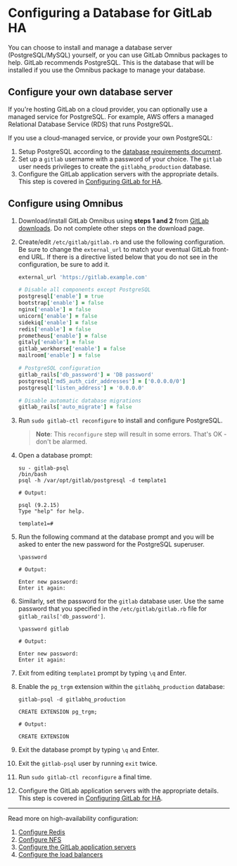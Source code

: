 # Configuring a Database for GitLab HA

You can choose to install and manage a database server (PostgreSQL/MySQL)
yourself, or you can use GitLab Omnibus packages to help. GitLab recommends
PostgreSQL. This is the database that will be installed if you use the
Omnibus package to manage your database.

## Configure your own database server

If you're hosting GitLab on a cloud provider, you can optionally use a
managed service for PostgreSQL. For example, AWS offers a managed Relational
Database Service (RDS) that runs PostgreSQL.

If you use a cloud-managed service, or provide your own PostgreSQL:

1. Setup PostgreSQL according to the
   [database requirements document](../../install/requirements.md#database).
1. Set up a `gitlab` username with a password of your choice. The `gitlab` user
   needs privileges to create the `gitlabhq_production` database.
1. Configure the GitLab application servers with the appropriate details.
   This step is covered in [Configuring GitLab for HA](gitlab.md).

## Configure using Omnibus

1. Download/install GitLab Omnibus using **steps 1 and 2** from
   [GitLab downloads](https://about.gitlab.com/downloads). Do not complete other
   steps on the download page.
1. Create/edit `/etc/gitlab/gitlab.rb` and use the following configuration.
   Be sure to change the `external_url` to match your eventual GitLab front-end
   URL. If there is a directive listed below that you do not see in the configuration, be sure to add it.

    ```ruby
    external_url 'https://gitlab.example.com'

    # Disable all components except PostgreSQL
    postgresql['enable'] = true
    bootstrap['enable'] = false
    nginx['enable'] = false
    unicorn['enable'] = false
    sidekiq['enable'] = false
    redis['enable'] = false
    prometheus['enable'] = false
    gitaly['enable'] = false
    gitlab_workhorse['enable'] = false
    mailroom['enable'] = false

    # PostgreSQL configuration
    gitlab_rails['db_password'] = 'DB password'
    postgresql['md5_auth_cidr_addresses'] = ['0.0.0.0/0']
    postgresql['listen_address'] = '0.0.0.0'

    # Disable automatic database migrations
    gitlab_rails['auto_migrate'] = false
    ```

1. Run `sudo gitlab-ctl reconfigure` to install and configure PostgreSQL.

    > **Note**: This `reconfigure` step will result in some errors.
      That's OK - don't be alarmed.

1. Open a database prompt:

    ```
    su - gitlab-psql
    /bin/bash
    psql -h /var/opt/gitlab/postgresql -d template1

    # Output:

    psql (9.2.15)
    Type "help" for help.

    template1=#
    ```

1. Run the following command at the database prompt and you will be asked to
   enter the new password for the PostgreSQL superuser.

    ```
    \password

    # Output:

    Enter new password:
    Enter it again:
    ```

1. Similarly, set the password for the `gitlab` database user. Use the same
   password that you specified in the `/etc/gitlab/gitlab.rb` file for
   `gitlab_rails['db_password']`.

    ```
    \password gitlab

    # Output:

    Enter new password:
    Enter it again:
    ```
1. Exit from editing `template1` prompt by typing `\q` and Enter.
1. Enable the `pg_trgm` extension within the `gitlabhq_production` database:
    
    ```
    gitlab-psql -d gitlabhq_production
    
    CREATE EXTENSION pg_trgm;

    # Output:

    CREATE EXTENSION
    ```
1. Exit the database prompt by typing `\q` and Enter.
1. Exit the `gitlab-psql` user by running `exit` twice.
1. Run `sudo gitlab-ctl reconfigure` a final time.
1. Configure the GitLab application servers with the appropriate details.
   This step is covered in [Configuring GitLab for HA](gitlab.md).

---

Read more on high-availability configuration:

1. [Configure Redis](redis.md)
1. [Configure NFS](nfs.md)
1. [Configure the GitLab application servers](gitlab.md)
1. [Configure the load balancers](load_balancer.md)
